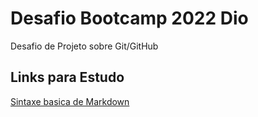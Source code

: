 # Desafio Bootcamp 2022 Dio
Desafio de Projeto sobre Git/GitHub

## Links para Estudo
[Sintaxe basica de Markdown](https://www.markdownguide.org/basic-syntax/)
